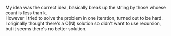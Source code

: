 My idea was the correct idea, basically break up the string by those whoese count is less than k.\
However I tried to solve the problem in one iteration, turned out to be hard.\
I originally thought there's a O(N) solution so didn't want to use recursion, but it seems there's no better solution.
